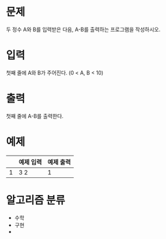 # 문제
두 정수 A와 B를 입력받은 다음, A-B를 출력하는 프로그램을 작성하시오.

# 입력
첫째 줄에 A와 B가 주어진다. (0 < A, B < 10)

# 출력
첫째 줄에 A-B를 출력한다.

# 예제

||예제 입력|예제 출력|
|---|---|---|
|1|3  2|1|

# 알고리즘 분류
- 수학
- 구현
- 
